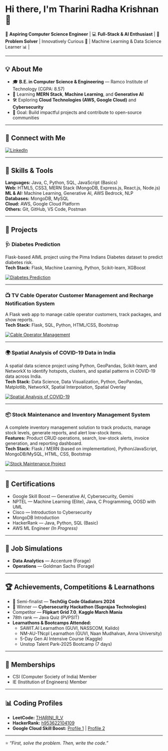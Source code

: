 # Hi there, I'm Tharini Radha Krishnan 👋

🌟 **Aspiring Computer Science Engineer** | 💻 **Full-Stack & AI Enthusiast** | 🚀 **Problem Solver** | Innovatively Curious 🤖 | Machine Learning & Data Science Learner 📊 |

---

## 💡 About Me
- 🎓 **B.E. in Computer Science & Engineering** — Ramco Institute of Technology (CGPA: 8.57)
- 🌱 Learning **MERN Stack**, **Machine Learning**, and **Generative AI**
- 🛠 Exploring **Cloud Technologies (AWS, Google Cloud)** and **Cybersecurity**
- 🎯 Goal: Build impactful projects and contribute to open-source communities

---

## 💼 Connect with Me
<p align="left">
  <a href="https://www.linkedin.com/in/tharini-radha-krishnan-243b362a2" target="_blank">
    <img src="https://img.shields.io/badge/LinkedIn-Tharini%20Radha%20Krishnan-blue?style=for-the-badge&logo=linkedin" alt="LinkedIn"/>
  </a>
</p>

---

## 🧰 Skills & Tools
**Languages:** Java, C, Python, SQL, JavaScript (Basics)  
**Web:** HTML5, CSS3, MERN Stack (MongoDB, Express.js, React.js, Node.js)  
**ML & AI:** Machine Learning, Generative AI, AWS Bedrock, NLP  
**Databases:** MongoDB, MySQL  
**Cloud:** AWS, Google Cloud Platform  
**Others:** Git, GitHub, VS Code, Postman  

---

## 📌 Projects

### 🩺 Diabetes Prediction
Flask-based AIML project using the Pima Indians Diabetes dataset to predict diabetes risk.  
**Tech Stack:** Flask, Machine Learning, Python, Scikit-learn, XGBoost  

[![Diabetes Prediction](https://img.shields.io/badge/Diabetes%20Prediction-Flask--based%20AIML%20Project-blue?style=for-the-badge&logo=python&logoColor=white)](https://github.com/thariniradhakrishnan-tharini/Diabetes-prediction)

---

### 📺 TV Cable Operator Customer Management and Recharge Notification System
A Flask web app to manage cable operator customers, track packages, and show reports.  
**Tech Stack:** Flask, SQL, Python, HTML/CSS, Bootstrap  

[![Cable Operator Management](https://img.shields.io/badge/Cable%20Operator%20Management-Flask--based%20Customer%20Management%20System-red?style=for-the-badge&logo=html5&logoColor=white)](https://github.com/thariniradhakrishnan-tharini/Cable-Operator-Management)

---

### 🌍 Spatial Analysis of COVID-19 Data in India  
A spatial data science project using Python, GeoPandas, Scikit-learn, and NetworkX to identify hotspots, clusters, and spatial patterns in COVID-19 data across India.  
**Tech Stack:** Data Science, Data Visualization, Python, GeoPandas, Matplotlib, NetworkX, Spatial Interpolation, Spatial Overlay  

[![Spatial Analysis of COVID-19](https://img.shields.io/badge/Spatial%20Analysis%20of%20COVID--19-Data%20Science%20and%20Visualization-green?style=for-the-badge&logo=python&logoColor=white)](https://github.com/thariniradhakrishnan-tharini/Spacial-Analysis-of-COVID-19-Data)

---

### 📦 Stock Maintenance and Inventory Management System  
A complete inventory management solution to track products, manage stock levels, generate reports, and alert low-stock items.  
**Features:** Product CRUD operations, search, low-stock alerts, invoice generation, and reporting dashboard.  
**Tech Stack:** Flask / MERN (based on implementation), Python/JavaScript, MongoDB/MySQL, HTML, CSS, Bootstrap  

[![Stock Maintenance Project](https://img.shields.io/badge/Stock%20Maintenance-Inventory%20Management%20System-orange?style=for-the-badge&logo=javascript&logoColor=white)](https://github.com/thariniradhakrishnan-tharini/Stock-Maintenance)

---

## 📜 Certifications
- Google Skill Boost — Generative AI, Cybersecurity, Gemini  
- NPTEL — Machine Learning (Elite), Java, C Programming, OOSD with UML  
- Cisco — Introduction to Cybersecurity  
- MongoDB Introduction  
- HackerRank — Java, Python, SQL (Basic)  
- AWS ML Engineer *(In Progress)*

---

## 💼 Job Simulations
- **Data Analytics** — Accenture (Forage)  
- **Operations** — Goldman Sachs (Forage)  

---

## 🏆 Achievements, Competitions & Learnathons
- 🥈 Semi-finalist — **TechGig Code Gladiators 2024**  
- 🥇 Winner — **Cybersecurity Hackathon (Suprajaa Technologies)**  
- Competitor — **Flipkart Grid 7.0**, **Kaggle March Mania**  
- 78th rank — Java Quiz (PVPSIT)  
- **Learnathons & Bootcamps Attended:**
  - SAWIT.AI Learnathon (GUVI, NASSCOM, Kalido)  
  - NM-AU-TNcpl Learnathon (GUVI, Naan Mudhalvan, Anna University)  
  - 5-Day Gen AI Intensive Course (Kaggle)  
  - Unstop Talent Park-2025 Bootcamp (7 days)

---

## 🤝 Memberships
- CSI (Computer Society of India) Member  
- IE (Institution of Engineers) Member  

---

## 📊 Coding Profiles
- **LeetCode:** [THARINI_R_V](https://leetcode.com/u/THARINI_R_V/)  
- **HackerRank:** [h953622104109](https://www.hackerrank.com/profile/h953622104109)  
- **Google Cloud Skill Boost:** [Profile 1](https://www.cloudskillsboost.google/public_profiles/44740864-9f5e-4f0b-a03f-54139a06f244) | [Profile 2](https://www.cloudskillsboost.google/public_profiles/15d1fffd-b20f-475c-ab9a-ad07385ae479)

---

⭐ *“First, solve the problem. Then, write the code.”*
